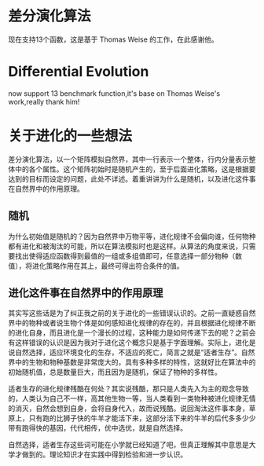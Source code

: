 #  差分演化算法
现在支持13个函数，这是基于 Thomas Weise 的工作，在此感谢他。
# Differential Evolution
now support 13 benchmark function,it's base on Thomas Weise's work,really thank him!

# 关于进化的一些想法

差分演化算法，以一个矩阵模拟自然界，其中一行表示一个整体，行内分量表示整体中的各个属性。这个矩阵初始时是随机产生的，至于后面进化策略，这是根据要达到的目标而设定的问题，此处不详述。着重讲讲为什么是随机，以及进化这件事在自然界中的作用原理。

## 随机

为什么初始值是随机的？因为自然界中万物平等，进化规律不会偏向谁，任何物种都有进化和被淘汰的可能，所以在算法模拟时也是这样。从算法的角度来说，只需要找出使得适应函数得到最值的一组或多组值即可，任意选择一部分物种（数值），将进化策略作用在其上，最终可得出符合条件的值。

## 进化这件事在自然界中的作用原理

其实写这些话是为了纠正我之前的关于进化的一些错误认识的。之前一直疑惑自然界中的物种或者说生物个体是如何感知进化规律的存在的，并且根据进化规律不断的进化自身，而且进化是一个漫长的过程，这种能力是如何传递下去的呢？之前会有这样错误的认识是因为我对于进化这个概念只是基于字面理解。实际上，进化是说自然选择，适应环境变化的生存，不适应的死亡，简言之就是“适者生存”。自然界中的生物和物种基数是非常庞大的，具有多种多样的特性，这就好比在算法中的初始随机值，总是数量巨大，而且因为是随机，保证了物种的多样性。

适者生存的进化规律残酷在何处？其实说残酷，那只是人类先入为主的观念导致的，人类认为自己不一样，高其他生物一等，当人类看到一类物种被进化规律无情的消灭，自然会想到自身，会将自身代入，故而说残酷。说回淘汰这件事本身，草原上，只有跑的比狮子快的牛羊才能活下来，这部分活下来的牛羊的后代多多少少带有跑得快的基因，代代相传，优中选优，就是自然选择。

自然选择，适者生存这些词可能在小学就已经知道了吧，但真正理解其中意思是大学才做到的。理论知识才在实践中得到检验和进一步认识。
